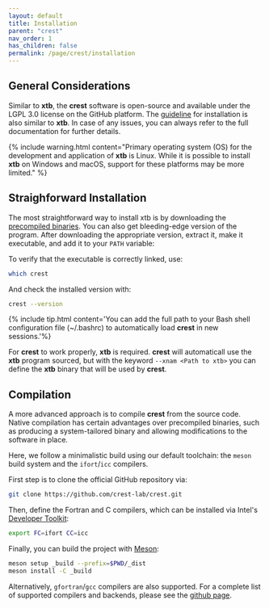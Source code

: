 ```yaml
---
layout: default
title: Installation
parent: "crest"
nav_order: 1
has_children: false
permalink: /page/crest/installation
---
```


## General Considerations

Similar to **xtb**, the **crest** software is open-source and available under the LGPL 3.0 license on the GitHub platform. The [guideline](https://crest-lab.github.io/crest-docs/page/installation) for installation is also similar to **xtb**. In case of any issues, you can always refer to the full documentation for further details.

{% include warning.html content="Primary operating system (OS) for the development and application of **xtb** is Linux. While it is possible to install **xtb** on Windows and macOS, support for these platforms may be more limited." %}


## Straighforward Installation
The most straightforward way to install xtb is by downloading the [precompiled binaries](https://github.com/crest-lab/crest/releases). You can also get bleeding-edge version of the program.
After downloading the appropriate version, extract it, make it executable, and add it to your `PATH` variable:

To verify that the executable is correctly linked, use:

```bash
which crest
```
And check the installed version with:
```bash
crest --version
```

{% include tip.html content='You can add the full path to your Bash shell configuration file (~/.bashrc) to automatically load **crest** in new sessions.'%}

For **crest** to work properly, **xtb** is required. **crest** will automaticall use the **xtb** program sourced, but with the keyword `--xnam <Path to xtb>` you can define the **xtb** binary that will be used by **crest**.

## Compilation 
A more advanced approach is to compile **crest** from the source code. Native compilation has certain advantages over precompiled binaries, such as producing a system-tailored binary and allowing modifications to the software in place.

Here, we follow a minimalistic build using our default toolchain: the `meson` build system and the `ifort`/`icc` compilers.

First step is to clone the official GitHub repository via:
```bash
git clone https://github.com/crest-lab/crest.git
```

Then, define the Fortran and C compilers, which can be installed via Intel's [Developer Toolkit](https://www.intel.com/content/www/us/en/developer/tools/oneapi/toolkits.html#base-kit):

```bash
export FC=ifort CC=icc
```

Finally, you can build the project with [Meson](https://mesonbuild.com/):

```bash
meson setup _build --prefix=$PWD/_dist
meson install -C _build
```

Alternatively, `gfortran`/`gcc` compilers are also supported. For a complete list of supported compilers and backends, please see the [github page](https://github.com/crest-lab/crest?tab=readme-ov-file#option-3-compiling-from-source).
